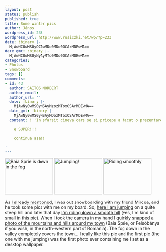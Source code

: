 ```yaml
---
layout: post
status: publish
published: true
title: Some winter pics
author: János
wordpress_id: 233
wordpress_url: http://www.rusiczki.net/wp/?p=233
date: !binary |-
  MjAwNC0wMS0yOCAwMDo0MDo0OCArMDEwMA==
date_gmt: !binary |-
  MjAwNC0wMS0yNyAyMTo0MDo0OCArMDEwMA==
categories:
- Photos
- Snowboard
tags: []
comments:
- id: 43
  author: SAITOS NORBERT
  author_email: 
  author_url: ''
  date: !binary |-
    MjAwNy0wMS0yMSAyMzozMToxOSArMDEwMA==
  date_gmt: !binary |-
    MjAwNy0wMS0yMSAyMDozMToxOSArMDEwMA==
  content: ! 'In sfarsit cineva care se si pricepe a facut o prezentare de calitate!!!

    e SUPER!!!

    continua asa!!

'
---
```

<p><a href="http://www.rusiczki.net/blog/blogpics/baia_sprie_is_down_in_the_fog.jpg"><img src="http://www.rusiczki.net/blog/blogpics/baia_sprie_is_down_in_the_fog-thumb.jpg" alt="Baia Sprie is down in the fog" width="155" height="116" border="0" class="image" /></a> <a href="http://www.rusiczki.net/blog/blogpics/snowboard_jumping.jpg"><img src="http://www.rusiczki.net/blog/blogpics/snowboard_jumping-thumb.jpg" alt="Jumping!" width="155" height="116" border="0" class="image" /></a> <a href="http://www.rusiczki.net/blog/blogpics/snowboard_riding_smoothly.jpg"><img src="http://www.rusiczki.net/blog/blogpics/snowboard_riding_smoothly-thumb.jpg" alt="Riding smoothly" width="155" height="116" border="0" class="image" /></a></p>
<p>As <a href="http://www.rusiczki.net/blog/archives/2004/01/27/cold_exams_more_memory_and_some_books" title="Kitsched - Cold, exams, more memory and some books">I already mentioned</a>, I was out snowboarding with my friend Mircea, and he took some pics with me on my board. So, <a href="http://www.rusiczki.net/blog/blogpics/snowboard_jumping.jpg" title="455 kBytes">here I am jumping</a> on a quite steep hill and later that day <a href="http://www.rusiczki.net/blog/blogpics/snowboard_riding_smoothly.jpg" title="522 kBytes">I'm riding down a smooth hill</a> (yes, I'm kind of small in this pic). When I took the camera in my hand I quickly snapped <a href="http://www.rusiczki.net/blog/blogpics/baia_sprie_is_down_in_the_fog.jpg" title="765 kBytes">a photo of the mountains and hills around my town</a> (Baia Sprie, or Fels&ouml;b&aacute;nya if you wish, in the north-western part of Romania). The fog down in the valley completely covers the town... I really like this pic and the first pic (the one with me jumping) was the first photo ever containing me I set as a desktop wallpaper.</p>
